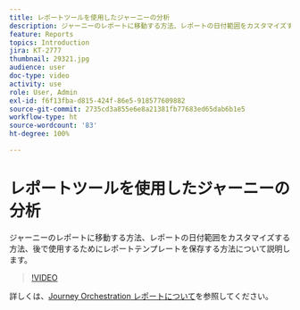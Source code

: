 ```yaml
---
title: レポートツールを使用したジャーニーの分析
description: ジャーニーのレポートに移動する方法、レポートの日付範囲をカスタマイズする方法、後で使用するためにレポートテンプレートを保存する方法について説明します。
feature: Reports
topics: Introduction
jira: KT-2777
thumbnail: 29321.jpg
audience: user
doc-type: video
activity: use
role: User, Admin
exl-id: f6f13fba-d815-424f-86e5-918577609882
source-git-commit: 2735cd3a855e6e8a21381fb77683ed65dab6b1e5
workflow-type: ht
source-wordcount: '83'
ht-degree: 100%

---
```


# レポートツールを使用したジャーニーの分析

ジャーニーのレポートに移動する方法、レポートの日付範囲をカスタマイズする方法、後で使用するためにレポートテンプレートを保存する方法について説明します。

>[!VIDEO](https://video.tv.adobe.com/v/29321?quality=12&learn=on)

詳しくは、[Journey Orchestration レポートについて](https://experienceleague.adobe.com/docs/journeys/using/journey-reports/about-journey-reports.html?lang=ja)を参照してください。
